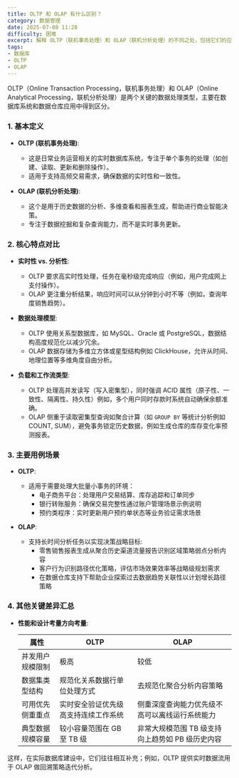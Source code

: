 ```yaml
---
title: OLTP 和 OLAP 有什么区别？
category: 数据管理
date: 2025-07-08 11:28
difficulty: 困难
excerpt: 解释 OLTP（联机事务处理）和 OLAP（联机分析处理）的不同之处，包括它们的应用场景、核心特点和数据模型。
tags:
- 数据库
- OLTP
- OLAP
---
```

OLTP（Online Transaction Processing，联机事务处理）和 OLAP（Online Analytical Processing，联机分析处理）是两个关键的数据处理类型，主要在数据库系统和数据仓库应用中得到区分。

### 1. 基本定义
- **OLTP (联机事务处理)**:
  - 这是日常业务运营相关的实时数据库系统，专注于单个事务的处理（如创建、读取、更新和删除操作）。
  - 适用于支持高频交易需求，确保数据的实时性和一致性。
  
- **OLAP (联机分析处理)**:
  - 这个是用于历史数据的分析、多维查看和报表生成，帮助进行商业智能决策。
  - 专注于数据挖掘和复杂查询能力，而不是实时事务更新。

### 2. 核心特点对比
- **实时性 vs. 分析性**:
  - OLTP 要求高实时性处理，任务在毫秒级完成响应（例如，用户完成网上支付操作）。
  - OLAP 更注重分析结果，响应时间可以从分钟到小时不等（例如，查询年度销售趋势）。

- **数据处理模型**:
  - OLTP 使用关系型数据库，如 MySQL、Oracle 或 PostgreSQL，数据结构高度规范化以减少冗余。
  - OLAP 数据存储为多维立方体或星型结构例如 ClickHouse，允许从时间、地理位置等多维角度自由分析。

- **负载和工作流类型**:
  - OLTP 处理高并发读写（写入密集型），同时强调 ACID 属性（原子性、一致性、隔离性、持久性）例如，多个用户同时存款时系统自动确保余额准确。
  - OLAP 侧重于读取密集型查询如聚合计算（如 `GROUP BY` 等统计分析例如 COUNT, SUM），避免事务锁定历史数据，例如生成仓库的库存变化率预测报表。

### 3. 主要用例场景
- **OLTP**:
  - 适用于需要处理大批量小事务的环境：
    - 电子商务平台：处理用户交易结算、库存追踪和订单同步
    - 银行转账服务：确保交易完整性通过账户管理场景示例说明
    - 预约类程序：实时更新用户预约单状态等业务验证需求场景

- **OLAP**:
  - 支持长时间分析任务以实现决策战略目标:
    - 零售销售报表生成从聚合历史渠道流量报告识别区域策略弱点分析内容
    - 客户行为识别路径优化策略，评估市场效果效率等战略级规划需求
    - 在数据仓库支持下帮助企业探索过去数据趋势关联性以计划增长路径策略

### 4. 其他关键差异汇总
- **性能和设计考量方向考量**:
  
  | 属性 | OLTP | OLAP |
  |------|------|------|
  | 并发用户规模限制| 极高 | 较低 |
  | 数据集类型结构 | 规范化关系数据行单位处理方式 | 去规范化聚合分析内容策略 |
  | 可用优先侧重重点 | 实时安全验证优先级高支持连续工作系统 | 侧重深度查询能力优先级不高可以离线运行系统能力 |
  | 典型数据规模容量 | 较小容量范围在 GB 至 TB 级 | 非常大规模范围 TB 级支持向上趋势如 PB 级历史内容 |

这样，在实际数据库建设中，它们往往相互补充；例如，OLTP 提供实时数据流用于 OLAP 做回溯策略迭代分析。
